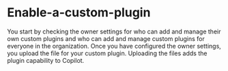 # Enable-a-custom-plugin
You start by checking the owner settings for who can add and manage their own custom plugins and who can add and manage custom plugins for everyone in the organization. Once you have configured the owner settings, you upload the file for your custom plugin. Uploading the files adds the plugin capability to Copilot.
